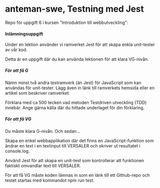 # anteman-swe, Testning med Jest
Repo för uppgift 6 i kursen "Introduktion till webbutveckling":  
#### Inlämningsuppgift  
Under en lektion använder vi ramverket Jest för att skapa enkla unit-tester av vår kod.

Detta är en uppgift där du kan använda lektionen för att klara VG-nivån.

 

##### För att få G

Nämn minst två andra testramverk (än Jest) för JavaScript som kan användas för unit-tester.
Lägg även in länk till ramverkets hemsida eller en artikel som beskriver ramverket.
 
Förklara med ca 500 tecken vad metoden Testdriven utveckling (TDD) innebär.
Ange gärna källa där du hittade underlaget för din förklaring.
 
##### För att få VG

Du måste klara G-nivån. Och sedan...

Skapa en enkel webbapplikation där det finns en JavaScript-funktion som ändrar en text i en textinput till VERSALER och skriver ut resultatet i console.log.

Använd Jest för att skapa en unit-test som kontrollerar att funktionen faktiskt omvandlar text till VERSALER.

 

För att få VG måste koden lämnas in som en länk till ett Github-repo och testet startas med kommandot npm run test.
